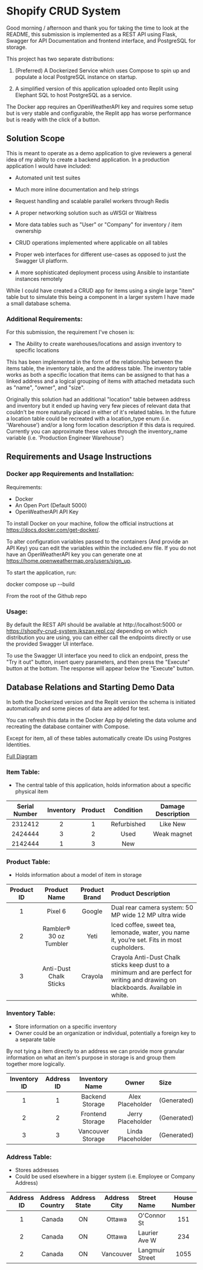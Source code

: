 
# Shopify CRUD System

Good morning / afternoon and thank you for taking the time to look at the README, this submission is implemented as a REST API using Flask, Swagger for API Documentation and frontend interface, and PostgreSQL for storage.

This project has two separate distributions:

1. (Preferred) A Dockerized Service which uses Compose to spin up and populate a local PostgreSQL instance on startup.

2. A simplified version of this application uploaded onto Replit using Elephant SQL to host PostgreSQL as a service.

The Docker app requires an OpenWeatherAPI key and requires some setup but is very stable and configurable, the Replit app has worse performance but is ready with the click of a button.



## Solution Scope

This is meant to operate as a demo application to give reviewers a general idea of my ability to create a backend application. In a production application I would have included:

- Automated unit test suites

- Much more inline documentation and help strings

- Request handling and scalable parallel workers through Redis

- A proper networking solution such as uWSGI or Waitress

- More data tables such as "User" or "Company" for inventory / item ownership

- CRUD operations implemented where applicable on all tables

- Proper web interfaces for different use-cases as opposed to just the Swagger UI platform.

- A more sophisticated deployment process using Ansible to instantiate instances remotely

While I could have created a CRUD app for items using a single large "item" table but to simulate this being a component in a larger system I have made a small database schema.

### **Additional Requirements:**
For this submission, the requirement I've chosen is:
- The Ability to create warehouses/locations and assign inventory to specific locations

This has been implemented in the form of the relationship between the items table, the inventory table, and the address table. The inventory table works as both a specific location that items can be assigned to that has a linked address and a logical grouping of items with attached metadata such as "name", "owner", and "size".

Originally this solution had an additional "location" table between address and inventory but it ended up having very few pieces of relevant data that couldn't be more naturally placed in either of it's related tables. In the future a location table could be recreated with a location_type enum (i.e. 'Warehouse') and/or a long form location description if this data is required. Currently you can approximate these values through the inventory_name variable (i.e. 'Production Engineer Warehouse')


## Requirements and Usage Instructions

### **Docker app Requirements and Installation:**

Requirements:
- Docker
- An Open Port (Default 5000)
- OpenWeatherAPI API Key

To install Docker on your machine, follow the official instructions at https://docs.docker.com/get-docker/.



To alter configuration variables passed to the containers (And provide an API Key) you can edit the variables within the included.env file. If you do not have an OpenWeatherAPI key you can generate one at https://home.openweathermap.org/users/sign_up.



To start the application, run:

 docker compose up --build

From the root of the Github repo



### **Usage:**
By default the REST API should be available at http://localhost:5000 or https://shopify-crud-system.jkszan.repl.co/ depending on which distribution you are using, you can either call the endpoints directly or use the provided Swagger UI interface.

To use the Swagger UI interface you need to click an endpoint, press the "Try it out" button, insert query parameters, and then press the "Execute" button at the bottom. The response will appear below the "Execute" button.




## Database Relations and Starting Demo Data

In both the Dockerized version and the Replit version the schema is initiated automatically and some pieces of data are added for test.

You can refresh this data in the Docker App by deleting the data volume and recreating the database container with Compose.

Except for item, all of these tables automatically create IDs using Postgres Identities.

[Full Diagram](./DB_Diagram.pdf)




### **Item Table:**
- The central table of this application, holds information about a specific physical item

| Serial Number | Inventory | Product | Condition | Damage Description |
| :---: | :---: | :---:| :---: | :---: |
| 2312412 	| 2 | 1 | Refurbished 	| Like New		|
| 2424444 	| 3 | 2 | Used 			| Weak magnet 	|
| 2142444 	| 1 | 3 | New 			| 				|



### **Product Table:**

- Holds information about a model of item in storage



| Product ID | Product Name | Product Brand | Product Description |
| :---: |:---:| :---:| :--- |
| 1 | Pixel 6                   | Google    | Dual rear camera system: 50 MP wide 12 MP ultra wide 	|
| 2 | Rambler® 30 oz Tumbler    | Yeti      | Iced coffee, sweet tea, lemonade, water, you name it, you’re set. Fits in most cupholders.|
| 3 | Anti-Dust Chalk Sticks    | Crayola   | Crayola Anti-Dust Chalk sticks keep dust to a minimum and are perfect for writing and drawing on blackboards. Available in white.|



### **Inventory Table:**

- Store information on a specific inventory
- Owner could be an organization or individual, potentially a foreign key to a separate table

By not tying a item directly to an address we can provide more granular information on what an item's purpose in storage is and group them together more logically.

| Inventory ID | Address ID | Inventory Name | Owner | Size |
| :---: |:---:| :---:| :---: | :--- |
| 1 | 1 | Backend Storage   | Alex Placeholder  | (Generated) |
| 2 | 2 | Frontend Storage  | Jerry Placeholder | (Generated) |
| 3 | 3 | Vancouver Storage | Linda Placeholder | (Generated) |




### **Address Table:**

- Stores addresses
- Could be used elsewhere in a bigger system (i.e. Employee or Company Address)

| Address ID | Address Country | Address State | Address City | Street Name | House Number | Apt Specifier | Postal Code |
| :---: |:---:| :---:| :---: | :--- | :---: | :---: |:---: |
| 1 | Canada | ON | Ottawa      | O'Connor St       | 151   |       | K2P 2L8 |
| 2 | Canada | ON | Ottawa      | Laurier Ave W     | 234   | #500  | K2P 2L8 |
| 2 | Canada | ON | Vancouver   | Langmuir Street   | 1055  |       | V7X 1L3 |